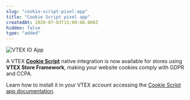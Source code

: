 ```yaml
---
slug: "cookie-script-pixel-app"
title: "Cookie Script pixel app"
createdAt: 2020-07-03T15:00:00.000Z
hidden: false
type: "added"
---
```


![VTEX IO App](https://cdn.jsdelivr.net/gh/vtexdocs/dev-portal-content@main/images/cookie-script-pixel-app-0.png)

A VTEX [**Cookie Script**](https://cookie-script.com/) native integration is now available for stores using **VTEX Store Framework**, making your website cookies comply with GDPR and CCPA.

Learn how to install it in your VTEX account accessing the [Cookie Script app documentation](https://developers.vtex.com/docs/vtex-cookie-script).

